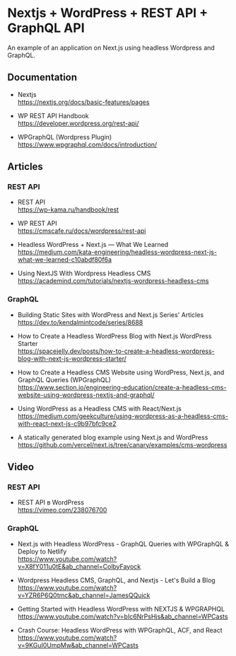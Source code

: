 # Nextjs + WordPress + REST API + GraphQL API
An example of an application on Next.js using headless Wordpress and GraphQL.


## Documentation

- Nextjs       
<a href="https://nextjs.org/docs/basic-features/pages" terget="_blank">https://nextjs.org/docs/basic-features/pages</a>  

- WP REST API Handbook  
<a href="https://developer.wordpress.org/rest-api/" terget="_blank">https://developer.wordpress.org/rest-api/</a>  

- WPGraphQL (Wordpress Plugin)     
<a href="https://www.wpgraphql.com/docs/introduction/" terget="_blank">https://www.wpgraphql.com/docs/introduction/</a>  


## Articles

### REST API

- REST API      
<a href="https://wp-kama.ru/handbook/rest" terget="_blank">https://wp-kama.ru/handbook/rest</a> 

-  WP REST API    
<a href="https://cmscafe.ru/docs/wordpress/rest-api" terget="_blank">https://cmscafe.ru/docs/wordpress/rest-api</a> 

- Headless WordPress + Next.js — What We Learned    
<a href="https://medium.com/kata-engineering/headless-wordpress-next-js-what-we-learned-c10abdf80f6a" terget="_blank">https://medium.com/kata-engineering/headless-wordpress-next-js-what-we-learned-c10abdf80f6a</a> 

- Using NextJS With Wordpress Headless CMS       
<a href="https://academind.com/tutorials/nextjs-wordpress-headless-cms" terget="_blank">https://academind.com/tutorials/nextjs-wordpress-headless-cms</a> 


### GraphQL

- Building Static Sites with WordPress and Next.js Series' Articles    
<a href="https://dev.to/kendalmintcode/series/8688" terget="_blank">https://dev.to/kendalmintcode/series/8688</a> 

- How to Create a Headless WordPress Blog with Next.js WordPress Starter   
<a href="https://spacejelly.dev/posts/how-to-create-a-headless-wordpress-blog-with-next-js-wordpress-starter/" terget="_blank">https://spacejelly.dev/posts/how-to-create-a-headless-wordpress-blog-with-next-js-wordpress-starter/</a>  

- How to Create a Headless CMS Website using WordPress, Next.js, and GraphQL Queries (WPGraphQL)     
<a href="https://www.section.io/engineering-education/create-a-headless-cms-website-using-wordpress-nextjs-and-graphql/" terget="_blank">https://www.section.io/engineering-education/create-a-headless-cms-website-using-wordpress-nextjs-and-graphql/</a>  

- Using WordPress as a Headless CMS with React/Next.js      
<a href="https://medium.com/geekculture/using-wordpress-as-a-headless-cms-with-react-next-js-c9b97bfc9ce2" terget="_blank">https://medium.com/geekculture/using-wordpress-as-a-headless-cms-with-react-next-js-c9b97bfc9ce2</a>  

- A statically generated blog example using Next.js and WordPress    
<a href="https://github.com/vercel/next.js/tree/canary/examples/cms-wordpress" terget="_blank">https://github.com/vercel/next.js/tree/canary/examples/cms-wordpress</a>  

## Video

### REST API
- REST API в WordPress    
<a href="https://vimeo.com/238076700" terget="_blank">https://vimeo.com/238076700</a> 

### GraphQL
- Next.js with Headless WordPress - GraphQL Queries with WPGraphQL & Deploy to Netlify    
<a href="https://www.youtube.com/watch?v=X8fY011u0tE&ab_channel=ColbyFayock" terget="_blank">https://www.youtube.com/watch?v=X8fY011u0tE&ab_channel=ColbyFayock</a>     

- Wordpress Headless CMS, GraphQL, and Nextjs - Let's Build a Blog     
<a href="https://www.youtube.com/watch?v=YZR6P6Q0tmc&ab_channel=JamesQQuick" terget="_blank">https://www.youtube.com/watch?v=YZR6P6Q0tmc&ab_channel=JamesQQuick</a>   

- Getting Started with Headless WordPress with NEXTJS & WPGRAPHQL   
<a href="https://www.youtube.com/watch?v=bIc6NrPsHjs&ab_channel=WPCasts" terget="_blank">https://www.youtube.com/watch?v=bIc6NrPsHjs&ab_channel=WPCasts</a>   

- Crash Course: Headless WordPress with WPGraphQL, ACF, and React   
<a href="https://www.youtube.com/watch?v=9KGuI0UmpMw&ab_channel=WPCasts" terget="_blank">https://www.youtube.com/watch?v=9KGuI0UmpMw&ab_channel=WPCasts</a>   

